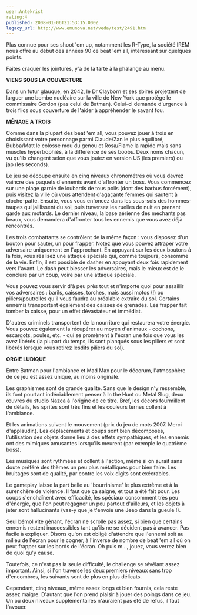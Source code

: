 ```yaml
---
user:Antekrist
rating:4
published: 2008-01-06T21:53:15.000Z
legacy_url: http://www.emunova.net/veda/test/2491.htm
---
```

Plus connue pour ses shoot 'em up, notamment les R-Type, la société IREM nous offre au début des années 90 ce beat 'em all, intéressant sur quelques points.  

Faites craquer les jointures, y'a de la tarte à la phalange au menu.  

  

**VIENS SOUS LA COUVERTURE**  

Dans un futur glauque, en 2042, le Dr Clayborn et ses sbires projettent de larguer une bombe nucléaire sur la ville de New York que protège le commissaire Gordon (pas celui de Batman). Celui-ci demande d'urgence à trois flics sous couverture de l'aider à appréhender le savant fou.  

  

**MÉNAGE A TROIS**  

Comme dans la plupart des beat 'em all, vous pouvez jouer à trois en choisissant votre personnage parmi Claude/Zan le plus équilibré, Bubba/Matt le colosse mou du genou et Rosa/Flame la rapide mais sans muscles hypertrophiés, à la différence de ses boobs. Deux noms chacun, vu qu'ils changent selon que vous jouiez en version US (les premiers) ou jap (les seconds).  

Le jeu se découpe ensuite en cinq niveaux chronométrés où vous devrez vaincre des paquets d'ennemis avant d'affronter un boss. Vous commencez sur une plage garnie de loubards de tous poils (dont des barbus forcément), puis visitez la ville où vous attendent d'agaçante femmes qui sautent à cloche-patte. Ensuite, vous vous enfoncez dans les sous-sols des hommes-taupes qui jaillissent du sol, puis traversez les ruelles de nuit en prenant garde aux motards. Le dernier niveau, la base aérienne des méchants pas beaux, vous demandera d'affronter tous les ennemis que vous avez déjà rencontrés.  

Les trois combattants se contrôlent de la même façon : vous disposez d'un bouton pour sauter, un pour frapper. Notez que vous pouvez attraper votre adversaire uniquement en l'approchant. En appuyant sur les deux boutons à la fois, vous réalisez une attaque spéciale qui, comme toujours, consomme de la vie. Enfin, il est possible de dasher en appuyant deux fois rapidement vers l'avant. Le dash peut blesser les adversaires, mais le mieux est de le conclure par un coup, voire par une attaque spéciale.  

Vous pouvez vous servir d'à peu près tout et n'importe quoi pour assaillir vos adversaires : barils, caisses, torches, mais aussi motos (!) ou piliers/poutrelles qu'il vous faudra au préalable extraire du sol. Certains ennemis transportent également des caisses de grenades. Les frapper fait tomber la caisse, pour un effet dévastateur et immédiat.  

D'autres criminels transportent de la nourriture qui restaurera votre énergie. Vous pouvez également la récupérer au moyen d'animaux - cochons, escargots, poules, etc. - qui se promènent à l'écran une fois que vous les avez libérés (la plupart du temps, ils sont planqués sous les piliers et sont libérés lorsque vous retirez lesdits piliers du sol).  

  

**ORGIE LUDIQUE**  

Entre Batman pour l'ambiance et Mad Max pour le décorum, l'atmosphère de ce jeu est assez unique, au moins originale.  

Les graphismes sont de grande qualité. Sans que le design n'y ressemble, ils font pourtant indéniablement penser à In the Hunt ou Metal Slug, deux œuvres du studio Nazca à l'origine de ce titre. Bref, les décors fourmillent de détails, les sprites sont très fins et les couleurs ternes collent à l'ambiance.  

Et les animations suivent le mouvement (prix du jeu de mots 2007\. Merci d'applaudir.). Les déplacements et coups sont bien décomposés, l'utilisation des objets donne lieu à des effets sympathiques, et les ennemis ont des mimiques amusantes lorsqu'ils meurent (par exemple le quatrième boss).  

Les musiques sont rythmées et collent à l'action, même si on aurait sans doute préféré des thèmes un peu plus métalliques pour bien faire. Les bruitages sont de qualité, par contre les voix digits sont exécrables.  

Le gameplay laisse la part belle au 'bourrinisme' le plus extrême et à la surenchère de violence. Il faut que ça saigne, et tout a été fait pour. Les coups s'enchaînent avec efficacité, les spéciaux consomment très peu d'énergie, que l'on peut regagner un peu partout d'ailleurs, et les objets à jeter sont hallucinants (vas-y que je t'envoie une Jeep dans la gueule !).  

Seul bémol vite gênant, l'écran ne scrolle pas assez, si bien que certains ennemis restent inaccessibles tant qu'ils ne se décident pas à avancer. Pas facile à expliquer. Disons qu'on est obligé d'attendre que l'ennemi soit au milieu de l'écran pour le cogner, à l'inverse de nombre de beat 'em all où on peut frapper sur les bords de l'écran. Oh puis m..., jouez, vous verrez bien de quoi qu'y cause.  

Toutefois, ce n'est pas la seule difficulté, le challenge se révélant assez important. Ainsi, si l'on traverse les deux premiers niveaux sans trop d'encombres, les suivants sont de plus en plus délicats.  

Cependant, cinq niveaux, même assez longs et bien fournis, cela reste assez maigre. D'autant que l'on prend plaisir à jouer des poings dans ce jeu. Un ou deux niveaux supplémentaires n'auraient pas été de refus, il faut l'avouer.